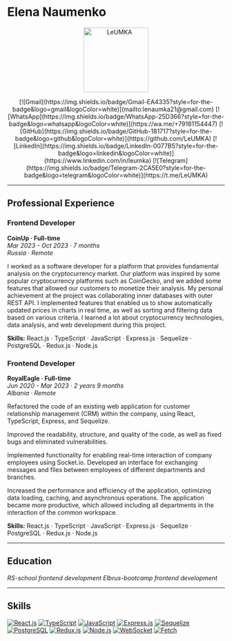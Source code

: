 # **Elena Naumenko**

<p align="center">
  <img src="https://media.licdn.com/dms/image/D4D03AQFNCpw60yLJcQ/profile-displayphoto-shrink_400_400/0/1697902368137?e=1705536000&v=beta&t=uZg063Ee7ffqGrTR3ngbxRfYFEthaiFBJBUZw5JuVjE" alt="LeUMKA" width="150px" height="150px" border-radius="8px">
</p> 

<p align="center">
[![Gmail](https://img.shields.io/badge/Gmail-EA4335?style=for-the-badge&logo=gmail&logoColor=white)](mailto:lenaumka21@gmail.com) 
[![WhatsApp](https://img.shields.io/badge/WhatsApp-25D366?style=for-the-badge&logo=whatsapp&logoColor=white)](https://wa.me/+79181154447)
[![GitHub](https://img.shields.io/badge/GitHub-181717?style=for-the-badge&logo=github&logoColor=white)](https://github.com/LeUMKA) 
[![LinkedIn](https://img.shields.io/badge/LinkedIn-0077B5?style=for-the-badge&logo=linkedin&logoColor=white)](https://www.linkedin.com/in/leumka)
[![Telegram](https://img.shields.io/badge/Telegram-2CA5E0?style=for-the-badge&logo=telegram&logoColor=white)](https://t.me/LeUMKA)
</p>

---

## Professional Experience

### Frontend Developer  
**CoinUp · Full-time**  
*Mar 2023 - Oct 2023 · 7 months*  
*Russia · Remote*

I worked as a software developer for a platform that provides fundamental analysis on the cryptocurrency market. Our platform was inspired by some popular cryptocurrency platforms such as CoinGecko, and we added some features that allowed our customers to monetize their analysis. My personal achievement at the project was collaborating inner databases with outer REST API. I implemented features that enabled us to show automatically updated prices in charts in real time, as well as sorting and filtering data based on various criteria. I learned a lot about cryptocurrency technologies, data analysis, and web development during this project.

**Skills:** React.js · TypeScript · JavaScript · Express.js · Sequelize · PostgreSQL · Redux.js · Node.js

### Frontend Developer  
**RoyalEagle · Full-time**  
*Jun 2020 - Mar 2023 · 2 years 9 months*  
*Albania · Remote*

Refactored the code of an existing web application for customer relationship management (CRM) within the company, using React, TypeScript, Express, and Sequelize.

Improved the readability, structure, and quality of the code, as well as fixed bugs and eliminated vulnerabilities.

Implemented functionality for enabling real-time interaction of company employees using Socket.io. Developed an interface for exchanging messages and files between employees of different departments and branches.

Increased the performance and efficiency of the application, optimizing data loading, caching, and asynchronous operations. The application became more productive, which allowed including all departments in the interaction of the common workspace.

**Skills:** React.js · TypeScript · JavaScript · Express.js · Sequelize · PostgreSQL · Redux.js · Node.js

---

## Education

*RS-school frontend development*
*Elbrus-bootcamp frontend development*

---

## Skills

[![React.js](https://img.shields.io/badge/React.js-61DAFB?style=for-the-badge&logo=react&logoColor=white)](https://reactjs.org/)
[![TypeScript](https://img.shields.io/badge/TypeScript-3178C6?style=for-the-badge&logo=typescript&logoColor=white)](https://www.typescriptlang.org/)
[![JavaScript](https://img.shields.io/badge/JavaScript-F7DF1E?style=for-the-badge&logo=javascript&logoColor=white)](https://developer.mozilla.org/en-US/docs/Web/JavaScript)
[![Express.js](https://img.shields.io/badge/Express.js-000000?style=for-the-badge&logo=express&logoColor=white)](https://expressjs.com/)
[![Sequelize](https://img.shields.io/badge/Sequelize-52B0E7?style=for-the-badge&logo=sequelize&logoColor=white)](https://sequelize.org/)
[![PostgreSQL](https://img.shields.io/badge/PostgreSQL-336791?style=for-the-badge&logo=postgresql&logoColor=white)](https://www.postgresql.org/)
[![Redux.js](https://img.shields.io/badge/Redux.js-764ABC?style=for-the-badge&logo=redux&logoColor=white)](https://redux.js.org/)
[![Node.js](https://img.shields.io/badge/Node.js-339933?style=for-the-badge&logo=node.js&logoColor=white)](https://nodejs.org/)
[![WebSocket](https://img.shields.io/badge/WebSocket-4E4E4E?style=for-the-badge&logo=websocket&logoColor=white)](https://developer.mozilla.org/en-US/docs/Web/API/WebSockets_API)
[![Fetch](https://img.shields.io/badge/Fetch-3E3737?style=for-the-badge)](https://developer.mozilla.org/en-US/docs/Web/API/Fetch_API)



